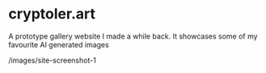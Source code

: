 # cryptoler.art
A prototype gallery website I made a while back. It showcases some of my favourite AI generated images 

/images/site-screenshot-1
